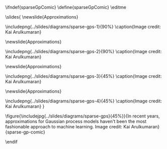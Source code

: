 \ifndef{sparseGpComic}
\define{sparseGpComic}
\editme

\slides{
\newslide{Approximations}

\includepng{../slides/diagrams/sparse-gps-1}{90%}
\caption{Image credit: Kai Arulkumaran}

\newslide{Approximations}

\includepng{../slides/diagrams/sparse-gps-2}{90%}
\caption{Image credit: Kai Arulkumaran}

\newslide{Approximations}

\includepng{../slides/diagrams/sparse-gps-3}{45%}
\caption{Image credit: Kai Arulkumaran}

\newslide{Approximations}

\includepng{../slides/diagrams/sparse-gps-4}{45%}
\caption{Image credit: Kai Arulkumaran}
}

\figure{\includejpg{../slides/diagrams/sparse-gps}{45%}}{In recent years, approximations for Gaussian process models haven't been the most fashionable approach to machine learning. Image credit: Kai Arulkumaran}{sparse-gp-comic}

\endif
